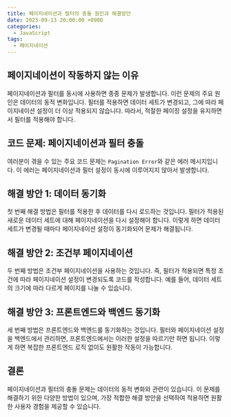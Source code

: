 ```yaml
---
title: 페이지네이션과 필터의 충돌 원인과 해결방안
date: 2023-09-13 20:00:00 +0900
categories:
  - JavaScript
tags:
  - 페이지네이션
---
```


## 페이지네이션이 작동하지 않는 이유

페이지네이션과 필터를 동시에 사용하면 종종 문제가 발생합니다. 이런 문제의 주요 원인은 데이터의 동적 변화입니다. 필터를 적용하면 데이터 세트가 변경되고, 그에 따라 페이지네이션 설정이 더 이상 적용되지 않습니다. 따라서, 적절한 페이징 설정을 유지하면서 필터를 적용해야 합니다. 

## 코드 문제: 페이지네이션과 필터 충돌

여러분이 겪을 수 있는 주요 코드 문제는 `Pagination Error`와 같은 에러 메시지입니다. 이 에러는 페이지네이션과 필터 설정이 동시에 이루어지지 않아서 발생합니다.

## 해결 방안 1: 데이터 동기화

첫 번째 해결 방법은 필터를 적용한 후 데이터를 다시 로드하는 것입니다. 필터가 적용된 새로운 데이터 세트에 대해 페이지네이션을 다시 설정해야 합니다. 이렇게 하면 데이터 세트가 변경될 때마다 페이지네이션 설정이 동기화되어 문제가 해결됩니다.

## 해결 방안 2: 조건부 페이지네이션

두 번째 방법은 조건부 페이지네이션을 사용하는 것입니다. 즉, 필터가 적용되면 특정 조건에 따라 페이지네이션 설정이 변경되도록 코드를 작성합니다. 예를 들어, 데이터 세트의 크기에 따라 다르게 페이지를 나눌 수 있습니다.

## 해결 방안 3: 프론트엔드와 백엔드 동기화

세 번째 방법은 프론트엔드와 백엔드를 동기화하는 것입니다. 필터와 페이지네이션 설정을 백엔드에서 관리하면, 프론트엔드에서는 이러한 설정을 따르기만 하면 됩니다. 이렇게 하면 복잡한 프론트엔드 로직 없이도 원활한 작동이 가능합니다.

## 결론

페이지네이션과 필터의 충돌 문제는 데이터의 동적 변화와 관련이 있습니다. 이 문제를 해결하기 위한 다양한 방법이 있으며, 가장 적합한 해결 방안을 선택하여 적용하면 원활한 사용자 경험을 제공할 수 있습니다.